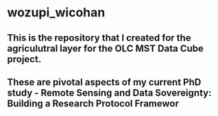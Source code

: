 # wozupi_wicohan

## This is the repository that I created for the agriculutral layer for the OLC MST Data Cube project. 
## These are pivotal aspects of my current PhD study - Remote Sensing and Data Sovereignty: Building a Research Protocol Framewor
